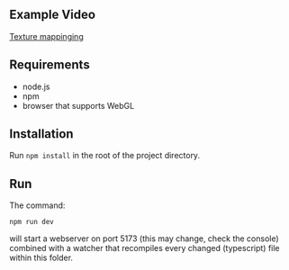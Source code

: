 ## Example Video

[Texture mappinging]( https://github.com/tarekakrout2021/Textures/blob/master/output.mp4)

## Requirements

* node.js
* npm
* browser that supports WebGL


## Installation

Run `npm install` in the root of the project directory.


## Run

The command:

`npm run dev`

will start a webserver on port 5173 (this may change, check the console) combined with a watcher that recompiles every changed (typescript) file within this folder.

